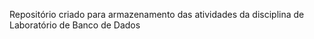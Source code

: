 Repositório criado para armazenamento das atividades da disciplina de Laboratório de Banco de Dados
